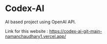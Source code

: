 # Codex-AI
AI based project using OpenAI API.

Link for this website : https://codex-ai-git-main-namanchaudhary1.vercel.app/
